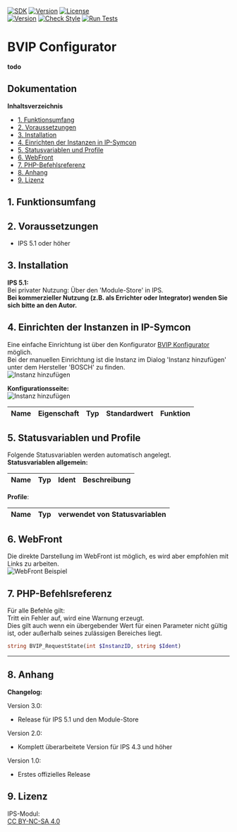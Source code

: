[![SDK](https://img.shields.io/badge/Symcon-PHPModul-red.svg)](https://www.symcon.de/service/dokumentation/entwicklerbereich/sdk-tools/sdk-php/)
[![Version](https://img.shields.io/badge/Modul%20Version-3.00-blue.svg)]()
[![License](https://img.shields.io/badge/License-CC%20BY--NC--SA%204.0-green.svg)](https://creativecommons.org/licenses/by-nc-sa/4.0/)  
[![Version](https://img.shields.io/badge/Symcon%20Version-5.1%20%3E-green.svg)](https://www.symcon.de/forum/threads/30857-IP-Symcon-5-1-%28Stable%29-Changelog)
[![Check Style](https://github.com/Nall-chan/BVIP/workflows/Check%20Style/badge.svg)](https://github.com/Nall-chan/BVIP/actions) [![Run Tests](https://github.com/Nall-chan/BVIP/workflows/Run%20Tests/badge.svg)](https://github.com/Nall-chan/BVIP/actions)  

# BVIP Configurator <!-- omit in toc -->
**todo**  

## Dokumentation <!-- omit in toc -->

**Inhaltsverzeichnis**

- [1. Funktionsumfang](#1-funktionsumfang)
- [2. Voraussetzungen](#2-voraussetzungen)
- [3. Installation](#3-installation)
- [4. Einrichten der Instanzen in IP-Symcon](#4-einrichten-der-instanzen-in-ip-symcon)
- [5. Statusvariablen und Profile](#5-statusvariablen-und-profile)
- [6. WebFront](#6-webfront)
- [7. PHP-Befehlsreferenz](#7-php-befehlsreferenz)
- [8. Anhang](#8-anhang)
- [9. Lizenz](#9-lizenz)

## 1. Funktionsumfang


## 2. Voraussetzungen

 - IPS 5.1 oder höher

## 3. Installation

**IPS 5.1:**  
   Bei privater Nutzung:
     Über den 'Module-Store' in IPS.  
   **Bei kommerzieller Nutzung (z.B. als Errichter oder Integrator) wenden Sie sich bitte an den Autor.**  

## 4. Einrichten der Instanzen in IP-Symcon

Eine einfache Einrichtung ist über den Konfigurator [BVIP Konfigurator](../../BVIPConfigurator/readme.md) möglich.  
Bei der manuellen Einrichtung ist die Instanz im Dialog 'Instanz hinzufügen' unter dem Hersteller 'BOSCH' zu finden.  
![Instanz hinzufügen](imgs/add.png)  

**Konfigurationsseite:**  
![Instanz hinzufügen](imgs/conf.png)  

| Name  | Eigenschaft |  Typ  | Standardwert | Funktion |
| :---: | :---------: | :---: | :----------: | :------: |


## 5. Statusvariablen und Profile

Folgende Statusvariablen werden automatisch angelegt.  
**Statusvariablen allgemein:**  

| Name  |  Typ  | Ident | Beschreibung |
| :---: | :---: | :---: | :----------: |

**Profile**:

| Name  |  Typ  | verwendet von Statusvariablen |
| :---: | :---: | :---------------------------: |


## 6. WebFront

Die direkte Darstellung im WebFront ist möglich, es wird aber empfohlen mit Links zu arbeiten.  
![WebFront Beispiel](imgs/wf1.png)  


## 7. PHP-Befehlsreferenz

Für alle Befehle gilt:  
Tritt ein Fehler auf, wird eine Warnung erzeugt.  
Dies gilt auch wenn ein übergebender Wert für einen Parameter nicht gültig ist, oder außerhalb seines zulässigen Bereiches liegt.  

```php
string BVIP_RequestState(int $InstanzID, string $Ident)
```

---


## 8. Anhang

**Changelog:**  

Version 3.0:  
 - Release für IPS 5.1 und den Module-Store  
 
Version 2.0:  
 - Komplett überarbeitete Version für IPS 4.3 und höher  

Version 1.0:  
 - Erstes offizielles Release  

## 9. Lizenz

  IPS-Modul:  
  [CC BY-NC-SA 4.0](https://creativecommons.org/licenses/by-nc-sa/4.0/)  
